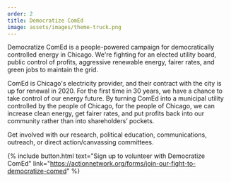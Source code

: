 ```yaml
---
order: 2
title: Democratize ComEd
image: assets/images/theme-truck.png
---
```


Democratize ComEd is a people-powered campaign for democratically controlled energy in Chicago. We're fighting for an elected utility board, public control of profits, aggressive renewable energy, fairer rates, and green jobs to maintain the grid.

ComEd is Chicago's electricity provider, and their contract with the city is up for renewal in 2020. For the first time in 30 years, we have a chance to take control of our energy future. By turning ComEd into a municipal utility controlled by the people of Chicago, for the people of Chicago, we can increase clean energy, get fairer rates, and put profits back into our community rather than into shareholders’ pockets.

Get involved with our research, political education, communications, outreach, or direct action/canvassing committees.

{% include button.html text="Sign up to volunteer with Democratize ComEd" link="https://actionnetwork.org/forms/join-our-fight-to-democratize-comed" %}
